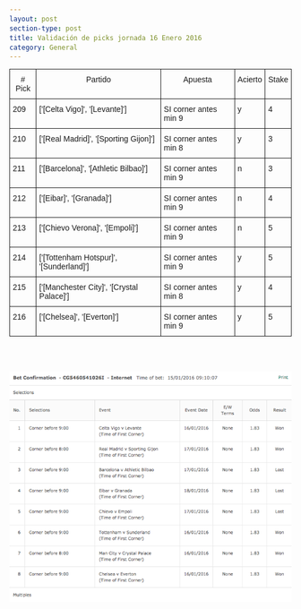 ```yaml
---
layout: post
section-type: post
title: Validación de picks jornada 16 Enero 2016
category: General
---
```

<style type="text/css">
.tg  {border-collapse:collapse;border-spacing:0;}
.tg td{font-family:Arial, sans-serif;font-size:14px;padding:10px 5px;border-style:solid;border-width:1px;overflow:hidden;word-break:normal;}
.tg th{font-family:Arial, sans-serif;font-size:14px;font-weight:normal;padding:10px 5px;border-style:solid;border-width:1px;overflow:hidden;word-break:normal;}
.tg .tg-yw4l{vertical-align:top}
</style>
<table class="tg">
  <tr>
    <th class="tg-yw4l"># Pick</th>
    <th class="tg-yw4l">Partido</th>
    <th class="tg-yw4l">Apuesta</th>
    <th class="tg-yw4l">Acierto</th>
    <th class="tg-yw4l">Stake</th>
  </tr>
  <tr>
    <td class="tg-yw4l">209</td>
    <td class="tg-yw4l">['[Celta Vigo]', '[Levante]']</td>
    <td class="tg-yw4l">SI corner antes min 9</td>
    <td class="tg-yw4l">y</td>
    <td class="tg-yw4l">4</td>
  </tr>
  <tr>
    <td class="tg-yw4l">210</td>
    <td class="tg-yw4l">['[Real Madrid]', '[Sporting Gijon]']</td>
    <td class="tg-yw4l">SI corner antes min 8</td>
    <td class="tg-yw4l">y</td>
    <td class="tg-yw4l">3</td>
  </tr>
  <tr>
    <td class="tg-yw4l">211</td>
    <td class="tg-yw4l">['[Barcelona]', '[Athletic Bilbao]']</td>
    <td class="tg-yw4l">SI corner antes min 9</td>
    <td class="tg-yw4l">n</td>
    <td class="tg-yw4l">3</td>
  </tr>
  <tr>
    <td class="tg-yw4l">212</td>
    <td class="tg-yw4l">['[Eibar]', '[Granada]']</td>
    <td class="tg-yw4l">SI corner antes min 9</td>
    <td class="tg-yw4l">n</td>
    <td class="tg-yw4l">4</td>
  </tr>
  <tr>
    <td class="tg-yw4l">213</td>
    <td class="tg-yw4l">['[Chievo Verona]', '[Empoli]']</td>
    <td class="tg-yw4l">SI corner antes min 9</td>
    <td class="tg-yw4l">n</td>
    <td class="tg-yw4l">5</td>
  </tr>
  <tr>
    <td class="tg-yw4l">214</td>
    <td class="tg-yw4l">['[Tottenham Hotspur]', '[Sunderland]']</td>
    <td class="tg-yw4l">SI corner antes min 9</td>
    <td class="tg-yw4l">y</td>
    <td class="tg-yw4l">5</td>
  </tr>
  <tr>
    <td class="tg-yw4l">215</td>
    <td class="tg-yw4l">['[Manchester City]', '[Crystal Palace]']</td>
    <td class="tg-yw4l">SI corner antes min 8</td>
    <td class="tg-yw4l">y</td>
    <td class="tg-yw4l">4</td>
  </tr>
  <tr>
    <td class="tg-yw4l">216</td>
    <td class="tg-yw4l">['[Chelsea]', '[Everton]']</td>
    <td class="tg-yw4l">SI corner antes min 9</td>
    <td class="tg-yw4l">y</td>
    <td class="tg-yw4l">5</td>
  </tr>
</table>

<br><br>

![Stats](/img/img_16ene.png)
